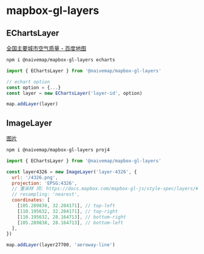 # mapbox-gl-layers

## EChartsLayer

[全国主要城市空气质量 - 百度地图](https://huanglii.github.io/mapbox-gl-js-cookbook/example/echarts-scatter.html)

```bash
npm i @naivemap/mapbox-gl-layers echarts
```

```js
import { EChartsLayer } from '@naivemap/mapbox-gl-layers'

// echart option
const option = {...}
const layer = new EChartsLayer('layer-id', option)

map.addLayer(layer)
```

## ImageLayer

[图片](https://huanglii.github.io/mapbox-gl-js-cookbook/example/data-image-4326.html)

```bash
npm i @naivemap/mapbox-gl-layers proj4
```

```js
import { EChartsLayer } from '@naivemap/mapbox-gl-layers'

const layer4326 = new ImageLayer('layer-4326', {
  url: '/4326.png',
  projection: 'EPSG:4326',
  // 重采样 同: https://docs.mapbox.com/mapbox-gl-js/style-spec/layers/#paint-raster-raster-resampling
  // resampling: 'nearest',
  coordinates: [
    [105.289838, 32.204171], // top-left
    [110.195632, 32.204171], // top-right
    [110.195632, 28.164713], // bottom-right
    [105.289838, 28.164713], // bottom-left
  ],
})

map.addLayer(layer27700, 'aeroway-line')
```

